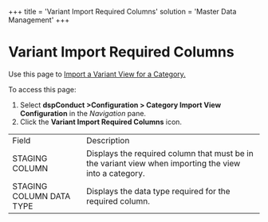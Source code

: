 +++
title = 'Variant Import Required Columns'
solution = 'Master Data Management'
+++

# Variant Import Required Columns

<div class="use">

Use this page to [Import a Variant View for a
Category.](../Use_Cases/Import_Views#Import_a_Variant_View_for_a_Category)

</div>

To access this page:

1.  Select <span style="font-weight: bold;">dspConduct
    \></span>**Configuration \> Category Import View Configuration** in
    the <span style="font-style: italic;">Navigation</span> pane.
2.  Click the **Variant Import Required Columns**
icon.

|                          |                                                                                                        |
| ------------------------ | ------------------------------------------------------------------------------------------------------ |
| Field                    | Description                                                                                            |
| STAGING COLUMN           | Displays the required column that must be in the variant view when importing the view into a category. |
| STAGING COLUMN DATA TYPE | Displays the data type required for the required column.                                               |
